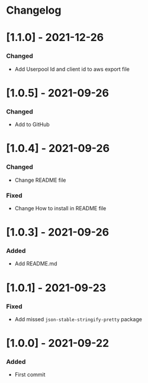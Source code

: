 # Changelog

# [1.1.0] - 2021-12-26

### Changed

- Add Userpool Id and client id to aws export file

# [1.0.5] - 2021-09-26

### Changed

- Add to GitHub

# [1.0.4] - 2021-09-26

### Changed

- Change README file

### Fixed

- Change How to install in README file

# [1.0.3] - 2021-09-26

### Added

- Add README.md

# [1.0.1] - 2021-09-23

### Fixed

- Add missed `json-stable-stringify-pretty` package 

# [1.0.0] - 2021-09-22

### Added

- First commit
